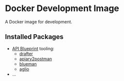 # Docker Development Image

A Docker image for development.

## Installed Packages

- [API Blueprint](https://apiblueprint.org/) tooling:
  - [drafter](https://github.com/apiaryio/drafter)
  - [apiary2postman](https://github.com/thecopy/apiary2postman)
  - [blueman](https://github.com/pixelfusion/blueman)
  - [aglio](https://github.com/danielgtaylor/aglio)
- ...
